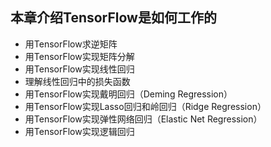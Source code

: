 ## 本章介绍TensorFlow是如何工作的

- 用TensorFlow求逆矩阵
- 用TensorFlow实现矩阵分解
- 用TensorFlow实现线性回归
- 理解线性回归中的损失函数
- 用TensorFlow实现戴明回归（Deming Regression）
- 用TensorFlow实现Lasso回归和岭回归（Ridge Regression）
- 用TensorFlow实现弹性网络回归（Elastic Net Regression）
- 用TensorFlow实现逻辑回归